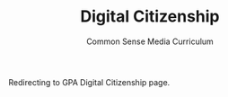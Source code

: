 ﻿---
layout: distill
title: Digital Citizenship
subtitle: Common Sense Media Curriculum
description: 2018 • 국제영재아카데미
logo: gpa-logo.png
img: /assets/img/ai-for-healthcare.jpg
importance: 10
category: GPA
now: Yes

redirect: https://aaron.kr/content/about/teaching/
---

Redirecting to GPA Digital Citizenship page.
